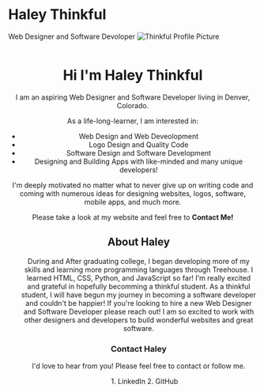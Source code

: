 <!DOCTYPE.html>
# Haley Thinkful
Web Designer and Software Devoloper
![Thinkful Profile Picture](https://user-images.githubusercontent.com/66927533/84830583-da6ae980-afe6-11ea-933d-46e98f095aa6.jpg)
<div class="pageContainer">
  <div class="imageContainer"> 
    <img src="images/thinkful profile picture.jpg" alt="" /> 
  </div>
  <body style="background-color:lilac;">
 <div class="textContainer">
<h1 align="center">Hi I'm Haley Thinkful</h1>
<p align="center">I am an aspiring Web Designer and Software Developer living in Denver, Colorado.</p>
   <p align="center"> As a life-long-learner, I am interested in: </p>
   <ul align="center">
   <li align="center">Web Design and Web Deveolopment</li> 
   <li align="center">Logo Design and Quality Code</li>
      <li align="center">Software Design and Software Development</li>
      <li align="center">Designing and Building Apps with like-minded and many unique developers! </li>
   </ul>
   
 <p align="center"> I'm deeply motivated no matter what to never give up on writing code and coming with numerous ideas for designing websites, logos, software, mobile apps, and much more.</p>
 
 <p align="center"> Please take a look at my website and feel free to <b>Contact Me!</b></p>
    <ul align="center">
      <h2 align="center">About Haley</h2>
 <p align="center"> During and After graduating college, I began developing more of my skills and learning more programming languages through Treehouse. I learned HTML, CSS, Python, and JavaScript so far! I'm really excited and grateful in hopefully becomming a thinkful student. As a thinkful student, I will have begun my journey in becoming a software developer and couldn't be happier! If you're looking to hire a new Web Designer and Software Developer please reach out! I am so excited to work with other designers and developers to build wonderful websites and great software. 
  </p>   
  
<h3 align="center">Contact Haley</h3>
<p align="center"> I'd love to hear from you! Please feel free to contact or follow me. 
   <ol aligin="center">
     1. LinkedIn
     2. GitHub
    </ol>
   </ul>
  </div>
</body>
<footer>
</footer>
</html>
